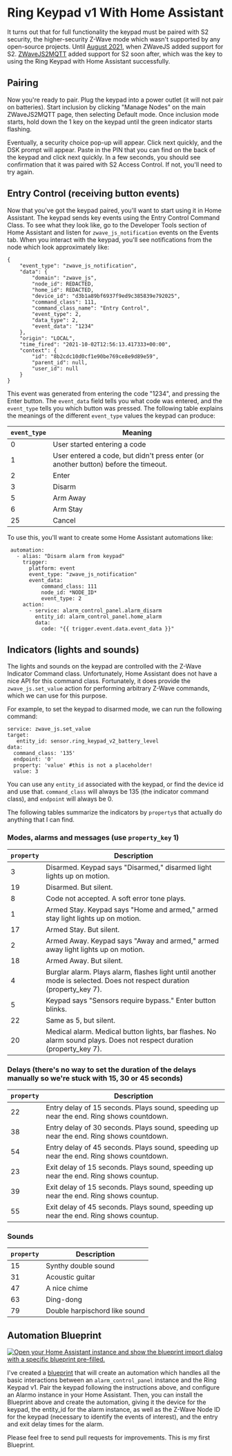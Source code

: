 # Ring Keypad v1 With Home Assistant

It turns out that for full functionality the keypad must be paired with S2 security, the higher-security Z-Wave mode which wasn't supported by any open-source projects.  Until [August 2021](https://github.com/zwave-js/node-zwave-js/releases/tag/v8.1.0), when ZWaveJS added support for S2.  [ZWaveJS2MQTT](https://github.com/zwave-js/zwavejs2mqtt) added support for S2 soon after, which was the key to using the Ring Keypad with Home Assistant successfully.

## Pairing

Now you're ready to pair.  Plug the keypad into a power outlet (it will not pair on batteries).  Start inclusion by clicking "Manage Nodes" on the main ZWaveJS2MQTT page, then selecting Default mode.  Once inclusion mode starts, hold down the 1 key on the keypad until the green indicator starts flashing.

Eventually, a security choice pop-up will appear.  Click next quickly, and the DSK prompt will appear.  Paste in the PIN that you can find on the back of the keypad and click next quickly.  In a few seconds, you should see confirmation that it was paired with S2 Access Control.  If not, you'll need to try again.

## Entry Control (receiving button events)

Now that you've got the keypad paired, you'll want to start using it in Home Assistant.  The keypad sends key events using the Entry Control Command Class.  To see what they look like, go to the Developer Tools section of Home Assistant and listen for `zwave_js_notification` events on the Events tab.  When you interact with the keypad, you'll see notifications from the node which look approximately like:

    {
        "event_type": "zwave_js_notification",
        "data": {
            "domain": "zwave_js",
            "node_id": REDACTED,
            "home_id": REDACTED,
            "device_id": "d3b1a89bf6937f9ed9c385839e792025",
            "command_class": 111,
            "command_class_name": "Entry Control",
            "event_type": 2,
            "data_type": 2,
            "event_data": "1234"
        },
        "origin": "LOCAL",
        "time_fired": "2021-10-02T12:56:13.417333+00:00",
        "context": {
            "id": "8b2cdc10d0cf1e90be769ce8e9d89e59",
            "parent_id": null,
            "user_id": null
        }
    }
    
This event was generated from entering the code "1234", and pressing the Enter button.  The `event_data` field tells you what code was entered, and the `event_type` tells you which button was pressed.  The following table explains the meanings of the different `event_type` values the keypad can produce:

| `event_type` | Meaning |
| ------------ | ------- |
| 0 | User started entering a code |
| 1 | User entered a code, but didn't press enter (or another button) before the timeout. |
| 2 | Enter |
| 3 | Disarm |
| 5 | Arm Away |
| 6 | Arm Stay |]
| 25 | Cancel |

To use this, you'll want to create some Home Assistant automations like:

     automation:
       - alias: "Disarm alarm from keypad"
         trigger: 
           platform: event
           event_type: "zwave_js_notification"
           event_data:
               command_class: 111
               node_id: *NODE_ID*
               event_type: 2
         action:
           - service: alarm_control_panel.alarm_disarm
             entity_id: alarm_control_panel.home_alarm
             data:
               code: "{{ trigger.event.data.event_data }}"
                 

## Indicators (lights and sounds)

The lights and sounds on the keypad are controlled with the Z-Wave Indicator Command class.  Unfortunately, Home Assistant does not have a nice API for this command class.  Fortunately, it does provide the `zwave_js.set_value` action for performing arbitrary Z-Wave commands, which we can use for this purpose.

For example, to set the keypad to disarmed mode, we can run the following command:

    service: zwave_js.set_value
    target:
       entity_id: sensor.ring_keypad_v2_battery_level
    data:
      command_class: '135'
      endpoint: '0'
      property: 'value' #this is not a placeholder!
      value: 3
      
You can use any `entity_id` associated with the keypad, or find the device id and use that.  `command_class` will always be 135 (the indicator command class), and `endpoint` will always be 0.

The following tables summarize the indicators by `property`s that actually do anything that I can find.

### Modes, alarms and messages (use `property_key` 1)

| `property` | Description |
| ---------- | ----------- |
| 3 | Disarmed. Keypad says "Disarmed," disarmed light lights up on motion. |
| 19 | Disarmed. But silent. |
| 8 | Code not accepted.  A soft error tone plays. |
| 1 | Armed Stay. Keypad says "Home and armed," armed stay light lights up on motion. |
| 17 | Armed Stay. But silent. |
| 2 | Armed Away. Keypad says "Away and armed," armed away light lights up on motion. |
| 18 | Armed Away. But silent. |
| 4 | Burglar alarm. Plays alarm, flashes light until another mode is selected.  Does not respect duration (property_key 7). |
| 5 | Keypad says "Sensors require bypass." Enter button blinks. |
| 22 | Same as 5, but silent. |
| 20 | Medical alarm. Medical button lights, bar flashes.  No alarm sound plays. Does not respect duration (property_key 7). |

### Delays (there's no way to set the duration of the delays manually so we're stuck with 15, 30 or 45 seconds)
| `property` | Description |
| ---------- | ----------- |
| 22 | Entry delay of 15 seconds. Plays sound, speeding up near the end.  Ring shows countdown. |
| 38 | Entry delay of 30 seconds. Plays sound, speeding up near the end.  Ring shows countdown. |
| 54 | Entry delay of 45 seconds. Plays sound, speeding up near the end.  Ring shows countdown. |
| 23 | Exit delay of 15 seconds. Plays sound, speeding up near the end.  Ring shows countup. |
| 39 | Exit delay of 15 seconds. Plays sound, speeding up near the end.  Ring shows countup. |
| 55 | Exit delay of 45 seconds. Plays sound, speeding up near the end.  Ring shows countup. |

### Sounds

| `property` | Description |
| ---------- | ----------- |
| 15 | Synthy double sound |
| 31 | Acoustic guitar |
| 47 | A nice chime |
| 63 | Ding-dong |
| 79 | Double harpischord like sound |

## Automation Blueprint

[![Open your Home Assistant instance and show the blueprint import dialog with a specific blueprint pre-filled.](https://my.home-assistant.io/badges/blueprint_import.svg)](https://my.home-assistant.io/redirect/blueprint_import/?blueprint_url=https%3A%2F%2Fgithub.com%2FImSorryButWho%2FHomeAssistantNotes%2Fblob%2Fmain%2Fkeypad_blueprint-v1.yaml)

I've created a [blueprint](https://github.com/ImSorryButWho/HomeAssistantNotes/blob/main/keypad_blueprint-v1.yaml) that will create an automation which handles all the basic interactions between an `alarm_control_panel` instance and the Ring Keypad v1.  Pair the keypad following the instructions above, and configure an Alarmo instance in your Home Assistant.  Then, you can install the Blueprint above and create the automation, giving it the device for the keypad, the entity_id for the alarm instance, as well as the Z-Wave Node ID for the keypad (necessary to identify the events of interest), and the entry and exit delay times for the alarm.

Please feel free to send pull requests for improvements.  This is my first Blueprint.
